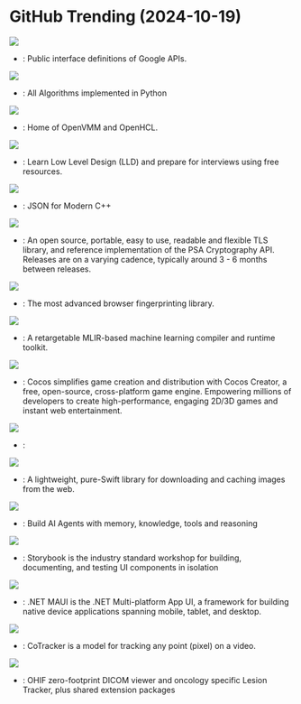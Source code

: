# GitHub Trending (2024-10-19)

![](https://img.shields.io/badge/Starlark-New%20114-green?style=flat-square&logo=appveyor)
- [](https://github.comundefined): Public interface definitions of Google APIs.

![](https://img.shields.io/badge/Python-New%20362-green?style=flat-square&logo=appveyor)
- [](https://github.comundefined): All Algorithms implemented in Python

![](https://img.shields.io/badge/Rust-New%20156-green?style=flat-square&logo=appveyor)
- [](https://github.comundefined): Home of OpenVMM and OpenHCL.

![](https://img.shields.io/badge/Java-New%2083-green?style=flat-square&logo=appveyor)
- [](https://github.comundefined): Learn Low Level Design (LLD) and prepare for interviews using free resources.

![](https://img.shields.io/badge/C%2B%2B-New%2091-green?style=flat-square&logo=appveyor)
- [](https://github.comundefined): JSON for Modern C++

![](https://img.shields.io/badge/C-New%2049-green?style=flat-square&logo=appveyor)
- [](https://github.comundefined): An open source, portable, easy to use, readable and flexible TLS library, and reference implementation of the PSA Cryptography API. Releases are on a varying cadence, typically around 3 - 6 months between releases.

![](https://img.shields.io/badge/TypeScript-New%2096-green?style=flat-square&logo=appveyor)
- [](https://github.comundefined): The most advanced browser fingerprinting library.

![](https://img.shields.io/badge/C%2B%2B-New%2056-green?style=flat-square&logo=appveyor)
- [](https://github.comundefined): A retargetable MLIR-based machine learning compiler and runtime toolkit.

![](https://img.shields.io/badge/C%2B%2B-New%20186-green?style=flat-square&logo=appveyor)
- [](https://github.comundefined): Cocos simplifies game creation and distribution with Cocos Creator, a free, open-source, cross-platform game engine. Empowering millions of developers to create high-performance, engaging 2D/3D games and instant web entertainment.

![](https://img.shields.io/badge/TypeScript-New%2042-green?style=flat-square&logo=appveyor)
- [](https://github.comundefined): 

![](https://img.shields.io/badge/Swift-New%2063-green?style=flat-square&logo=appveyor)
- [](https://github.comundefined): A lightweight, pure-Swift library for downloading and caching images from the web.

![](https://img.shields.io/badge/Python-New%20148-green?style=flat-square&logo=appveyor)
- [](https://github.comundefined): Build AI Agents with memory, knowledge, tools and reasoning

![](https://img.shields.io/badge/TypeScript-New%2013-green?style=flat-square&logo=appveyor)
- [](https://github.comundefined): Storybook is the industry standard workshop for building, documenting, and testing UI components in isolation

![](https://img.shields.io/badge/C%23-New%205-green?style=flat-square&logo=appveyor)
- [](https://github.comundefined): .NET MAUI is the .NET Multi-platform App UI, a framework for building native device applications spanning mobile, tablet, and desktop.

![](https://img.shields.io/badge/Jupyter%20Notebook-New%2049-green?style=flat-square&logo=appveyor)
- [](https://github.comundefined): CoTracker is a model for tracking any point (pixel) on a video.

![](https://img.shields.io/badge/TypeScript-New%200-green?style=flat-square&logo=appveyor)
- [](https://github.comundefined): OHIF zero-footprint DICOM viewer and oncology specific Lesion Tracker, plus shared extension packages

